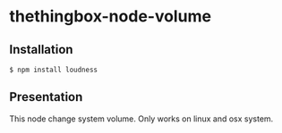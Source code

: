 # thethingbox-node-volume

## Installation

	$ npm install loudness

## Presentation

This node change system volume.
Only works on linux and osx system.
